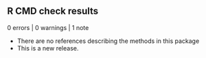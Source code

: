 ## R CMD check results

0 errors | 0 warnings | 1 note

* There are no references describing the methods in this package
* This is a new release.
